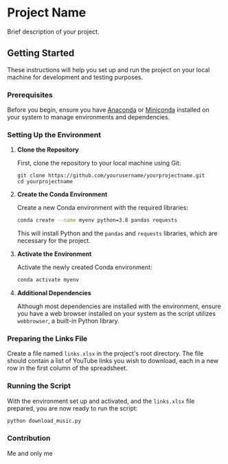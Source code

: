 # Project Name

Brief description of your project.

## Getting Started

These instructions will help you set up and run the project on your local machine for development and testing purposes.

### Prerequisites

Before you begin, ensure you have [Anaconda](https://www.anaconda.com/products/individual) or [Miniconda](https://docs.conda.io/en/latest/miniconda.html) installed on your system to manage environments and dependencies.

### Setting Up the Environment

1. **Clone the Repository**

    First, clone the repository to your local machine using Git:

    ```
    git clone https://github.com/yourusername/yourprojectname.git
    cd yourprojectname
    ```

2. **Create the Conda Environment**

    Create a new Conda environment with the required libraries:

    ```bash
    conda create --name myenv python=3.8 pandas requests
    ```

    This will install Python and the `pandas` and `requests` libraries, which are necessary for the project.

3. **Activate the Environment**

    Activate the newly created Conda environment:

    ```bash
    conda activate myenv
    ```

4. **Additional Dependencies**

    Although most dependencies are installed with the environment, ensure you have a web browser installed on your system as the script utilizes `webbrowser`, a built-in Python library.

### Preparing the Links File

Create a file named `links.xlsx` in the project's root directory. The file should contain a list of YouTube links you wish to download, each in a new row in the first column of the spreadsheet.

### Running the Script

With the environment set up and activated, and the `links.xlsx` file prepared, you are now ready to run the script:

```bash
python download_music.py
```

### Contribution

Me and only me
